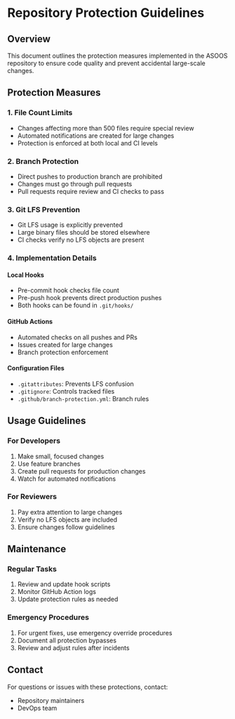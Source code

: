 # Repository Protection Guidelines

## Overview

This document outlines the protection measures implemented in the ASOOS repository to ensure code quality and prevent accidental large-scale changes.

## Protection Measures

### 1. File Count Limits

- Changes affecting more than 500 files require special review
- Automated notifications are created for large changes
- Protection is enforced at both local and CI levels

### 2. Branch Protection

- Direct pushes to production branch are prohibited
- Changes must go through pull requests
- Pull requests require review and CI checks to pass

### 3. Git LFS Prevention

- Git LFS usage is explicitly prevented
- Large binary files should be stored elsewhere
- CI checks verify no LFS objects are present

### 4. Implementation Details

#### Local Hooks

- Pre-commit hook checks file count
- Pre-push hook prevents direct production pushes
- Both hooks can be found in `.git/hooks/`

#### GitHub Actions

- Automated checks on all pushes and PRs
- Issues created for large changes
- Branch protection enforcement

#### Configuration Files

- `.gitattributes`: Prevents LFS confusion
- `.gitignore`: Controls tracked files
- `.github/branch-protection.yml`: Branch rules

## Usage Guidelines

### For Developers

1. Make small, focused changes
2. Use feature branches
3. Create pull requests for production changes
4. Watch for automated notifications

### For Reviewers

1. Pay extra attention to large changes
2. Verify no LFS objects are included
3. Ensure changes follow guidelines

## Maintenance

### Regular Tasks

1. Review and update hook scripts
2. Monitor GitHub Action logs
3. Update protection rules as needed

### Emergency Procedures

1. For urgent fixes, use emergency override procedures
2. Document all protection bypasses
3. Review and adjust rules after incidents

## Contact

For questions or issues with these protections, contact:
- Repository maintainers
- DevOps team

